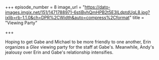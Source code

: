 +++
episode_number = 8
image_url = "https://dato-images.imgix.net/151/1471788971-6stiBvhQmHPB2t5E3ILdptdUqL8.jpg?ixlib=rb-1.1.0&ch=DPR%2CWidth&auto=compress%2Cformat"
title = "Viewing Party"

+++

Hoping to get Gabe and Michael to be more friendly to one another, Erin organizes a <em>Glee</em> viewing party for the staff at Gabe's. Meanwhile, Andy's jealousy over Erin and Gabe's relationship intensifies.